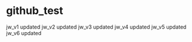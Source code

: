 # github_test
jw_v1 updated
jw_v2 updated
jw_v3 updated
jw_v4 updated
jw_v5 updated<br>
jw_v6 updated